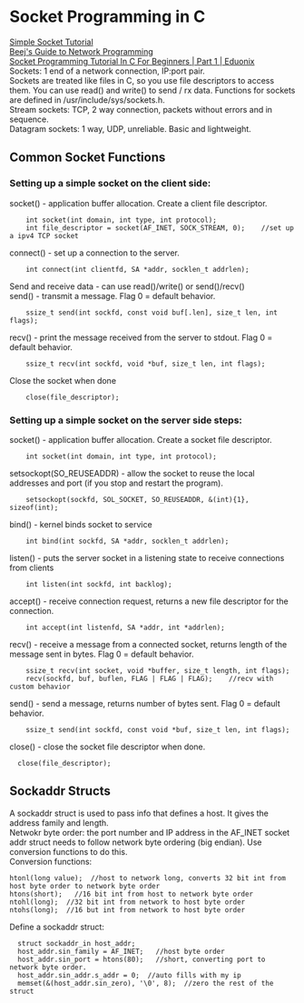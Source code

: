 # Socket Programming in C      
[Simple Socket Tutorial](http://www.cs.rpi.edu/~moorthy/Courses/os98/Pgms/socket.html)     
[Beej's Guide to Network Programming](https://beej.us/guide/bgnet/)    
[Socket Programming Tutorial In C For Beginners | Part 1 | Eduonix](https://www.youtube.com/watch?v=LtXEMwSG5-8&t=1355s)        
Sockets: 1 end of a network connection, IP:port pair.    
Sockets are treated like files in C, so you use file descriptors to access them. You can use read() and write() to send / rx data. Functions for sockets are defined in /usr/include/sys/sockets.h.    
Stream sockets: TCP, 2 way connection, packets without errors and in sequence.   
Datagram sockets: 1 way, UDP, unreliable. Basic and lightweight.    
## Common Socket Functions    
### Setting up a simple socket on the client side:      
socket() - application buffer allocation. Create a client file descriptor.    

        int socket(int domain, int type, int protocol);  
        int file_descriptor = socket(AF_INET, SOCK_STREAM, 0);    //set up a ipv4 TCP socket    

connect() - set up a connection to the server. 

        int connect(int clientfd, SA *addr, socklen_t addrlen);    

Send and receive data - can use read()/write() or send()/recv()     
send() - transmit a message. Flag 0 = default behavior.    

        ssize_t send(int sockfd, const void buf[.len], size_t len, int flags); 

recv() - print the message received from the server to stdout. Flag 0 = default behavior.    

        ssize_t recv(int sockfd, void *buf, size_t len, int flags); 

Close the socket when done  

        close(file_descriptor); 

### Setting up a simple socket on the server side steps: 
socket() - application buffer allocation. Create a socket file descriptor.     

        int socket(int domain, int type, int protocol);   
setsockopt(SO_REUSEADDR) - allow the socket to reuse the local addresses and port (if you stop and restart the program).    

        setsockopt(sockfd, SOL_SOCKET, SO_REUSEADDR, &(int){1}, sizeof(int);   

bind() - kernel binds socket to service  

        int bind(int sockfd, SA *addr, socklen_t addrlen);    

listen() - puts the server socket in a listening state to receive connections from clients    

        int listen(int sockfd, int backlog);    

accept() - receive connection request, returns a new file descriptor for the connection.    

        int accept(int listenfd, SA *addr, int *addrlen);  
recv() - receive a message from a connected socket, returns length of the message sent in bytes. Flag 0 = default behavior.      

        ssize_t recv(int socket, void *buffer, size_t length, int flags);
        recv(sockfd, buf, buflen, FLAG | FLAG | FLAG);    //recv with custom behavior  

send() - send a message, returns number of bytes sent. Flag 0 = default behavior.     

        ssize_t send(int sockfd, const void *buf, size_t len, int flags); 

close() - close the socket file descriptor when done.   

      close(file_descriptor); 


## Sockaddr Structs    
A sockaddr struct is used to pass info that defines a host. It gives the address family and length.    
Netwokr byte order: the port number and IP address in the AF_INET socket addr struct needs to follow network byte ordering (big endian). Use conversion functions to do this.      
Conversion functions:   
```
htonl(long value);  //host to network long, converts 32 bit int from host byte order to network byte order   
htons(short);   //16 bit int from host to network byte order   
ntohl(long);  //32 bit int from network to host byte order   
ntohs(long);  //16 but int from network to host byte order 
```
Define a sockaddr struct:    
```
  struct sockaddr_in host_addr; 
  host_addr.sin_family = AF_INET;   //host byte order   
  host_addr.sin_port = htons(80);   //short, converting port to network byte order.    
  host_addr.sin_addr.s_addr = 0;  //auto fills with my ip  
  memset(&(host_addr.sin_zero), '\0', 8);  //zero the rest of the struct
```
